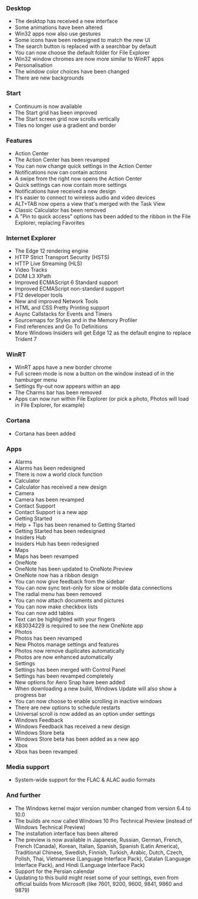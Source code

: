 ### Desktop
- The desktop has received a new interface
- Some animations have been altered
- Win32 apps now also use gestures
- Some icons have been redesigned to match the new UI
- The search button is replaced with a searchbar by default
- You can now choose the default folder for File Explorer
- Win32 window chromes are now more similar to WinRT apps
- Personalisation
 - The window color choices have been changed
 - There are new backgrounds

### Start
- Continuum is now available
- The Start grid has been improved
- The Start screen grid now scrolls vertically
- Tiles no longer use a gradient and border

### Features
- Action Center
 - The Action Center has been revamped
 - You can now change quick settings in the Action Center
 - Notifications now can contain actions
 - A swipe from the right now opens the Action Center
 - Quick settings can now contain more settings
 - Notifications have received a new design
- It's easier to connect to wireless audio and video devices
- ALT+TAB now opens a view that's merged with the Task View
- Classic Calculator has been removed
- A "Pin to quick access" options has been added to the ribbon in the File Explorer, replacing Favorites

### Internet Explorer
- The Edge 12 rendering engine
 - HTTP Strict Transport Security (HSTS)
 - HTTP Live Streaming (HLS)
 - Video Tracks
 - DOM L3 XPath
 - Improved ECMAScript 6 Standard support
 - Improved ECMAScript non-standard support
- F12 developer tools
 - New and improved Network Tools
 - HTML and CSS Pretty Printing support
 - Async Callstacks for Events and Timers
 - Sourcemaps for Styles and in the Memory Profiler
 - Find references and Go To Definitions
- More Windows Insiders will get Edge 12 as the default engine to replace Trident 7

### WinRT
- WinRT apps have a new border chrome
- Full screen mode is now a button on the window instead of in the hamburger menu
- Settings fly-out now appears within an app
- The Charms bar has been removed
- Apps can now run within File Explorer (or pick a photo, Photos will load in File Explorer, for example)

### Cortana
- Cortana has been added

### Apps
- Alarms
 - Alarms has been redesigned
 - There is now a world clock function
- Calculator
 - Calculator has received a new design
- Camera
 - Camera has been revamped
- Contact Support
 - Contact Support is a new app
- Getting Started
 - Help + Tips has been renamed to Getting Started
 - Getting Started has been redesigned
- Insiders Hub
 - Insiders Hub has been redesigned
- Maps
 - Maps has been revamped
- OneNote
 - OneNote has been updated to OneNote Preview
 - OneNote now has a ribbon design
 - You can now give feedback from the sidebar
 - You can now sync text-only for slow or mobile data connections
 - The radial menu has been removed
 - You can now attach documents and pictures
 - You can now make checkbox lists
 - You can now add tables
 - Text can be highlighted with your fingers
 - KB3034229 is required to see the new OneNote app
- Photos
 - Photos has been revamped
 - New Photos manage settings and features
 - Photos now remove duplicates automatically
 - Photos are now enhanced automatically
- Settings
 - Settings has been merged with Control Panel
 - Settings has been revamped completely
 - New options for Aero Snap have been added
 - When downloading a new build, Windows Update will also show a progress bar
 - You can now choose to enable scrolling in inactive windows
 - There are new options to schedule restarts
 - Universal scroll is now added as an option under settings
- Windows Feedback
 - Windows Feedback has received a new design
- Windows Store beta
 - Windows Store beta has been added as a new app
- Xbox
 - Xbox has been revamped

### Media support
- System-wide support for the FLAC & ALAC audio formats

### And further
- The Windows kernel major version number changed from version 6.4 to 10.0
- The builds are now called Windows 10 Pro Technical Preview (instead of Windows Technical Preview)
- The installation interface has been altered
- The preview is now available in Japanese, Russian, German, French, French (Canada), Korean, Italian, Spanish, Spanish (Latin America), Traditional Chinese, Swedish, Finnish, Turkish, Arabic, Dutch, Czech, Polish, Thai, Vietnamese (Language Interface Pack), Catalan (Language Interface Pack), and Hindi (Language Interface Pack)
- Support for the Persian calendar
- Updating to this build might reset some of your settings, even from official builds from Microsoft (like 7601, 9200, 9600, 9841, 9860 and 9879)